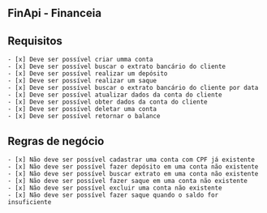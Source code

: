 ## FinApi - Financeia

## Requisitos

    - [x] Deve ser possível criar umma conta 
    - [x] Deve ser possível buscar o extrato bancário do cliente
    - [x] Deve ser possível realizar um depósito
    - [x] Deve ser possível realizar um saque
    - [x] Deve ser possível buscar o extrato bancário do cliente por data
    - [x] Deve ser possível atualizar dados da conta do cliente
    - [x] Deve ser possível obter dados da conta do cliente
    - [x] Deve ser possível deletar uma conta
    - [x] Deve ser possível retornar o balance
    
## Regras de negócio

    - [x] Não deve ser possível cadastrar uma conta com CPF já existente
    - [x] Não deve ser possível fazer depósito em uma conta não existente
    - [x] Não deve ser possível buscar extrato em uma conta não existente
    - [x] Não deve ser possível fazer saque em uma conta não existente
    - [x] Não deve ser possível excluir uma conta não existente
    - [x] Não deve ser possível fazer saque quando o saldo for insuficiente